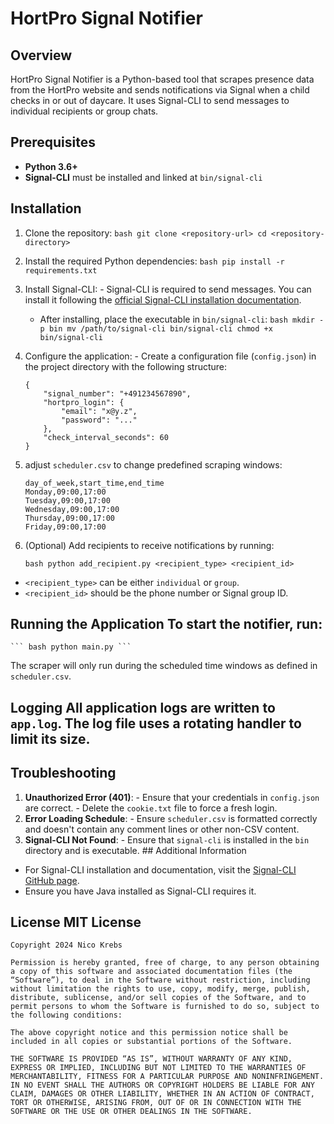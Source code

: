  # HortPro Signal Notifier 
 ## Overview 
 
 HortPro Signal Notifier is a Python-based tool that scrapes presence data from the HortPro website and sends notifications via Signal when a child checks in or out of daycare. It uses Signal-CLI to send messages to individual recipients or group chats. 
 
 ## Prerequisites 
 - **Python 3.6+** 
 - **Signal-CLI** 
 must be installed and linked at `bin/signal-cli` 
 
 ## Installation 
 
 1. Clone the repository: ```bash git clone <repository-url> cd <repository-directory> ``` 
 2. Install the required Python dependencies: ```bash pip install -r requirements.txt ``` 
 3. Install Signal-CLI: - Signal-CLI is required to send messages. You can install it following the [official Signal-CLI installation documentation](https://github.com/AsamK/signal-cli/wiki/Installation). 
    - After installing, place the executable in `bin/signal-cli`: ```bash mkdir -p bin mv /path/to/signal-cli bin/signal-cli chmod +x bin/signal-cli ``` 
 4. Configure the application: - Create a configuration file (`config.json`) in the project directory with the following structure:

    ```
    {
        "signal_number": "+491234567890",
        "hortpro_login": {
            "email": "x@y.z",
            "password": "..."
        },
        "check_interval_seconds": 60
    }
    ``` 

 5. adjust `scheduler.csv` to change predefined scraping windows:

    ```
    day_of_week,start_time,end_time
    Monday,09:00,17:00
    Tuesday,09:00,17:00
    Wednesday,09:00,17:00
    Thursday,09:00,17:00
    Friday,09:00,17:00

    ```

 6. (Optional) Add recipients to receive notifications by running: 
 
    ``` bash python add_recipient.py <recipient_type> <recipient_id> ``` 

 - `<recipient_type>` can be either `individual` or `group`. 
 - `<recipient_id>` should be the phone number or Signal group ID. 

 ## Running the Application To start the notifier, run: 

    ``` bash python main.py ```

  The scraper will only run during the scheduled time windows as defined in `scheduler.csv`. 
 
 ## Logging All application logs are written to `app.log`. The log file uses a rotating handler to limit its size. 
 ## Troubleshooting
 
 1. **Unauthorized Error (401)**: - Ensure that your credentials in `config.json` are correct. - Delete the `cookie.txt` file to force a fresh login. 
 2. **Error Loading Schedule**: - Ensure `scheduler.csv` is formatted correctly and doesn't contain any comment lines or other non-CSV content. 
 3. **Signal-CLI Not Found**: - Ensure that `signal-cli` is installed in the `bin` directory and is executable. ## Additional Information 
 - For Signal-CLI installation and documentation, visit the [Signal-CLI GitHub page](https://github.com/AsamK/signal-cli). 
 - Ensure you have Java installed as Signal-CLI requires it. 
 
 ## License MIT License 

```
Copyright 2024 Nico Krebs

Permission is hereby granted, free of charge, to any person obtaining a copy of this software and associated documentation files (the “Software”), to deal in the Software without restriction, including without limitation the rights to use, copy, modify, merge, publish, distribute, sublicense, and/or sell copies of the Software, and to permit persons to whom the Software is furnished to do so, subject to the following conditions:

The above copyright notice and this permission notice shall be included in all copies or substantial portions of the Software.

THE SOFTWARE IS PROVIDED “AS IS”, WITHOUT WARRANTY OF ANY KIND, EXPRESS OR IMPLIED, INCLUDING BUT NOT LIMITED TO THE WARRANTIES OF MERCHANTABILITY, FITNESS FOR A PARTICULAR PURPOSE AND NONINFRINGEMENT. IN NO EVENT SHALL THE AUTHORS OR COPYRIGHT HOLDERS BE LIABLE FOR ANY CLAIM, DAMAGES OR OTHER LIABILITY, WHETHER IN AN ACTION OF CONTRACT, TORT OR OTHERWISE, ARISING FROM, OUT OF OR IN CONNECTION WITH THE SOFTWARE OR THE USE OR OTHER DEALINGS IN THE SOFTWARE.
```